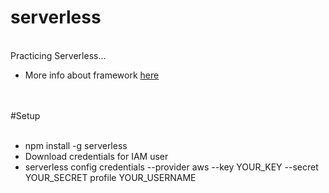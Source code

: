 # serverless <br />

<br />
Practicing Serverless...
<br />
<ul>
<li>More info about framework <a href="https://www.serverless.com/">here</a></li>
</ul>

<br /><br />
#Setup
<br /><br />

<ul>
<li>npm install -g serverless</li>
<li>Download credentials for IAM user</li>
<li>serverless config credentials --provider aws --key YOUR_KEY --secret YOUR_SECRET profile YOUR_USERNAME</li>
</ul>
